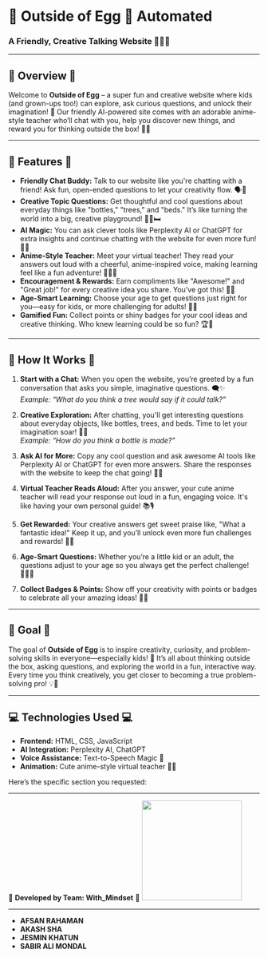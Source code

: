 # 🐣 Outside of Egg 🐣  Automated
### A Friendly, Creative Talking Website 🧑‍🏫✨

---

## 🌟 Overview 🌟  
Welcome to **Outside of Egg** – a super fun and creative website where kids (and grown-ups too!) can explore, ask curious questions, and unlock their imagination! 🤩 Our friendly AI-powered site comes with an adorable anime-style teacher who’ll chat with you, help you discover new things, and reward you for thinking outside the box! 🎨🌈

---

## 🌸 Features 🌸  
- **Friendly Chat Buddy:** Talk to our website like you're chatting with a friend! Ask fun, open-ended questions to let your creativity flow. 🗣️💭
- **Creative Topic Questions:** Get thoughtful and cool questions about everyday things like "bottles," "trees," and "beds." It’s like turning the world into a big, creative playground! 🍃🍶🛏️
- **AI Magic:** You can ask clever tools like Perplexity AI or ChatGPT for extra insights and continue chatting with the website for even more fun! 🤖✨
- **Anime-Style Teacher:** Meet your virtual teacher! They read your answers out loud with a cheerful, anime-inspired voice, making learning feel like a fun adventure! 🎤👩‍🏫
- **Encouragement & Rewards:** Earn compliments like "Awesome!" and "Great job!" for every creative idea you share. You’ve got this! 🌟🎉
- **Age-Smart Learning:** Choose your age to get questions just right for you—easy for kids, or more challenging for adults! 🧒👵
- **Gamified Fun:** Collect points or shiny badges for your cool ideas and creative thinking. Who knew learning could be so fun? 🏆💎

---

## 🐤 How It Works 🐤  
1. **Start with a Chat:** When you open the website, you’re greeted by a fun conversation that asks you simple, imaginative questions. 🗨️✨  
   *Example: “What do you think a tree would say if it could talk?”*  
   
2. **Creative Exploration:** After chatting, you'll get interesting questions about everyday objects, like bottles, trees, and beds. Time to let your imagination soar! 🚀🍃  
   *Example: “How do you think a bottle is made?”*  

3. **Ask AI for More:** Copy any cool question and ask awesome AI tools like Perplexity AI or ChatGPT for even more answers. Share the responses with the website to keep the chat going! 🤖📝

4. **Virtual Teacher Reads Aloud:** After you answer, your cute anime teacher will read your response out loud in a fun, engaging voice. It's like having your own personal guide! 📚🎙️

5. **Get Rewarded:** Your creative answers get sweet praise like, "What a fantastic idea!" Keep it up, and you’ll unlock even more fun challenges and rewards! 🏅💖

6. **Age-Smart Questions:** Whether you’re a little kid or an adult, the questions adjust to your age so you always get the perfect challenge! 🧑‍🦱👶

7. **Collect Badges & Points:** Show off your creativity with points or badges to celebrate all your amazing ideas! 🏅🎊

---

## 🎯 Goal 🎯  
The goal of **Outside of Egg** is to inspire creativity, curiosity, and problem-solving skills in everyone—especially kids! 🌟 It’s all about thinking outside the box, asking questions, and exploring the world in a fun, interactive way. Every time you think creatively, you get closer to becoming a true problem-solving pro! 💡🚀

---

## 💻 Technologies Used 💻  
- **Frontend:** HTML, CSS, JavaScript  
- **AI Integration:** Perplexity AI, ChatGPT  
- **Voice Assistance:** Text-to-Speech Magic 🎤  
- **Animation:** Cute anime-style virtual teacher 🤖✨

Here’s the specific section you requested:

---

💼 **Developed by Team: With_Mindset** 💼
<img src="https://res.cloudinary.com/dmttn34te/image/upload/v1733070758/logo_ktr3sq.jpg" width="200" height="200" />

------------------------------------------

* **AFSAN RAHAMAN**  
* **AKASH SHA**  
* **JESMIN KHATUN**  
* **SABIR ALI MONDAL**  
